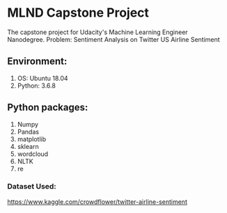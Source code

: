 # MLND Capstone Project
The capstone project for Udacity's Machine Learning Engineer Nanodegree.
Problem: Sentiment Analysis on Twitter US Airline Sentiment

## Environment:
1. OS: Ubuntu 18.04
2. Python: 3.6.8

## Python packages:
1. Numpy
2. Pandas
3. matplotlib
4. sklearn
5. wordcloud
6. NLTK
7. re

### Dataset Used:
https://www.kaggle.com/crowdflower/twitter-airline-sentiment

